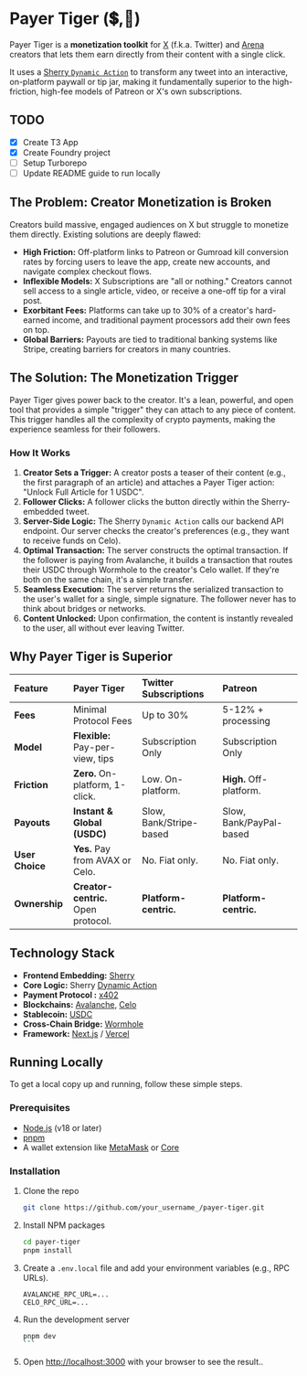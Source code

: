 # **Payer Tiger** (💲,🐅)

Payer Tiger is a **monetization toolkit** for [X](https://x.com) (f.k.a.
Twitter) and [Arena](https://arena.social) creators that lets them earn directly
from their content with a single click.

It uses a
[Sherry `Dynamic Action`](https://docs.sherry.social/docs/api-reference/action-types/dynamic-actions)
to transform any tweet into an interactive, on-platform paywall or tip jar,
making it fundamentally superior to the high-friction, high-fee models of
Patreon or X's own subscriptions.

## TODO

- [x] Create T3 App
- [x] Create Foundry project
- [ ] Setup Turborepo
- [ ] Update README guide to run locally

## The Problem: Creator Monetization is Broken

Creators build massive, engaged audiences on X but struggle to monetize them
directly. Existing solutions are deeply flawed:

- **High Friction:** Off-platform links to Patreon or Gumroad kill conversion
  rates by forcing users to leave the app, create new accounts, and navigate
  complex checkout flows.
- **Inflexible Models:** X Subscriptions are "all or nothing." Creators cannot
  sell access to a single article, video, or receive a one-off tip for a viral
  post.
- **Exorbitant Fees:** Platforms can take up to 30% of a creator's hard-earned
  income, and traditional payment processors add their own fees on top.
- **Global Barriers:** Payouts are tied to traditional banking systems like
  Stripe, creating barriers for creators in many countries.

## The Solution: The Monetization Trigger

Payer Tiger gives power back to the creator. It's a lean, powerful, and open
tool that provides a simple "trigger" they can attach to any piece of content.
This trigger handles all the complexity of crypto payments, making the
experience seamless for their followers.

### How It Works

1. **Creator Sets a Trigger:** A creator posts a teaser of their content (e.g.,
   the first paragraph of an article) and attaches a Payer Tiger action: "Unlock
   Full Article for 1 USDC".
2. **Follower Clicks:** A follower clicks the button directly within the
   Sherry-embedded tweet.
3. **Server-Side Logic:** The Sherry `Dynamic Action` calls our backend API
   endpoint. Our server checks the creator's preferences (e.g., they want to
   receive funds on Celo).
4. **Optimal Transaction:** The server constructs the optimal transaction. If
   the follower is paying from Avalanche, it builds a transaction that routes
   their USDC through Wormhole to the creator's Celo wallet. If they're both on
   the same chain, it's a simple transfer.
5. **Seamless Execution:** The server returns the serialized transaction to the
   user's wallet for a single, simple signature. The follower never has to think
   about bridges or networks.
6. **Content Unlocked:** Upon confirmation, the content is instantly revealed to
   the user, all without ever leaving Twitter.

## Why Payer Tiger is Superior

| Feature         | **Payer Tiger**                     | **Twitter Subscriptions** | **Patreon**             |
| :-------------- | :---------------------------------- | :------------------------ | :---------------------- |
| **Fees**        | Minimal Protocol Fees               | Up to 30%                 | 5-12% + processing      |
| **Model**       | **Flexible:** Pay-per-view, tips    | Subscription Only         | Subscription Only       |
| **Friction**    | **Zero.** On-platform, 1-click.     | Low. On-platform.         | **High.** Off-platform. |
| **Payouts**     | **Instant & Global (USDC)**         | Slow, Bank/Stripe-based   | Slow, Bank/PayPal-based |
| **User Choice** | **Yes.** Pay from AVAX or Celo.     | No. Fiat only.            | No. Fiat only.          |
| **Ownership**   | **Creator-centric.** Open protocol. | **Platform-centric.**     | **Platform-centric.**   |

## Technology Stack

- **Frontend Embedding:** [Sherry](https://sherry.social/)
- **Core Logic:** Sherry
  [Dynamic Action](https://docs.sherry.social/docs/api-reference/action-types/dynamic-actions)
- **Payment Protocol :** [x402](https://x402.org)
- **Blockchains:** [Avalanche](https://build.avax.network),
  [Celo](https://docs.celo.org)
- **Stablecoin:** [USDC](https://usdc.com)
- **Cross-Chain Bridge:** [Wormhole](https://wormhole.com)
- **Framework:** [Next.js](https://nextjs.org) / [Vercel](https://vercel.com)

## Running Locally

To get a local copy up and running, follow these simple steps.

### Prerequisites

- [Node.js](https://nodejs.org) (v18 or later)
- [pnpm](https://pnpm.io)
- A wallet extension like [MetaMask](https://metamask.io) or
  [Core](https://core.app)

### Installation

1. Clone the repo
   ```sh
   git clone https://github.com/your_username_/payer-tiger.git
   ```
2. Install NPM packages
   ```sh
   cd payer-tiger
   pnpm install
   ```
3. Create a `.env.local` file and add your environment variables (e.g., RPC
   URLs).
   ```env
   AVALANCHE_RPC_URL=...
   CELO_RPC_URL=...
   ```
4. Run the development server
   ````sh
   pnpm dev
   ```
   ````
5. Open [http://localhost:3000](http://localhost:3000) with your browser to see
   the result..
